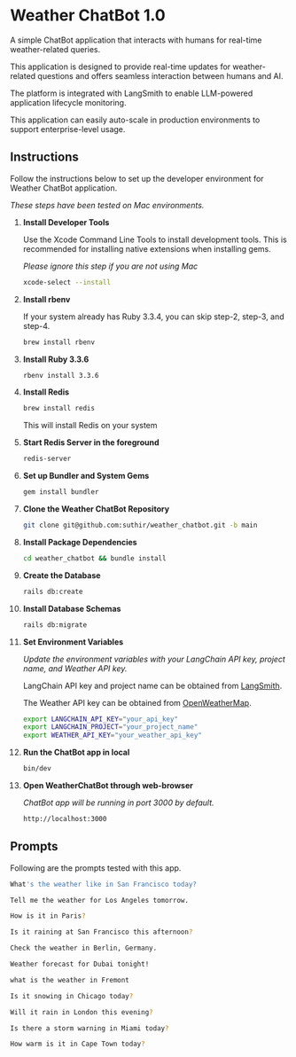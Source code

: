 # Weather ChatBot 1.0

A simple ChatBot application that interacts with humans for real-time weather-related queries.

This application is designed to provide real-time updates for weather-related questions and offers seamless interaction between humans and AI.

The platform is integrated with LangSmith to enable LLM-powered application lifecycle monitoring.

This application can easily auto-scale in production environments to support enterprise-level usage.

## Instructions

Follow the instructions below to set up the developer environment for Weather ChatBot application.

*These steps have been tested on Mac environments.*

1. **Install Developer Tools**

   Use the Xcode Command Line Tools to install development tools. This is recommended for installing native extensions when installing gems.

   _Please ignore this step if you are not using Mac_

   ```bash
   xcode-select --install
    ```
2. **Install rbenv**

   If your system already has Ruby 3.3.4, you can skip step-2, step-3, and step-4.

   ```bash
   brew install rbenv
    ```
3. **Install Ruby 3.3.6**

   ```bash
   rbenv install 3.3.6
    ```
4. **Install Redis**

   ```bash
   brew install redis
    ```
    This will install Redis on your system
5. **Start Redis Server in the foreground**
    
   ```bash
   redis-server
    ```
6. **Set up Bundler and System Gems**

   ```bash
   gem install bundler
    ```
7. **Clone the Weather ChatBot Repository**

   ```bash
   git clone git@github.com:suthir/weather_chatbot.git -b main
    ```
8. **Install Package Dependencies**

   ```bash
   cd weather_chatbot && bundle install
    ```
9. **Create the Database**

   ```bash
   rails db:create
    ```
10. **Install Database Schemas**

    ```bash
    rails db:migrate
    ```
11. **Set Environment Variables**

    *Update the environment variables with your LangChain API key, project name, and Weather API key.*

    LangChain API key and project name can be obtained from [LangSmith](https://smith.langchain.com/).

    The Weather API key can be obtained from [OpenWeatherMap](https://home.openweathermap.org/users/sign_in).

    ```bash
    export LANGCHAIN_API_KEY="your_api_key"
    export LANGCHAIN_PROJECT="your_project_name"
    export WEATHER_API_KEY="your_weather_api_key"
    ```
12. **Run the ChatBot app in local**
    ```bash
    bin/dev
    ```

13. **Open WeatherChatBot through web-browser**

    *ChatBot app will be running in port 3000 by default.*
    ```bash
    http://localhost:3000
    ```

## Prompts 

Following are the prompts tested with this app.

```bash
What's the weather like in San Francisco today?
```

```bash
Tell me the weather for Los Angeles tomorrow.
```

```bash
How is it in Paris?
```

```bash
Is it raining at San Francisco this afternoon?
```

```bash
Check the weather in Berlin, Germany.
```

```bash
Weather forecast for Dubai tonight!
```

```bash
what is the weather in Fremont
```

```bash
Is it snowing in Chicago today?
```

```bash
Will it rain in London this evening?
```

```bash
Is there a storm warning in Miami today?
```

```bash
How warm is it in Cape Town today?
```
